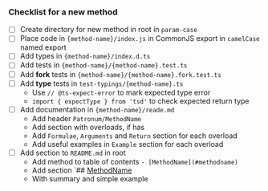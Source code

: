 ### Checklist for a new method

- [ ] Create directory for new method in root in `param-case`
- [ ] Place code in `{method-name}/index.js` in CommonJS export in `camelCase` named export
- [ ] Add types in `{method-name}/index.d.ts`
- [ ] Add tests in `{method-name}/{method-name}.test.ts`
- [ ] Add **fork** tests in `{method-name}/{method-name}.fork.test.ts`
- [ ] Add **type** tests in `test-typings/{method-name}.ts`
  - Use `// @ts-expect-error` to mark expected type error
  - `import { expectType } from 'tsd'` to check expected return type
- [ ] Add documentation in `{method-name}/reade.md`
  - Add header `Patronum/MethodName`
  - Add section with overloads, if has
  - Add `Formulae`, `Arguments` and `Return` section for each overload
  - Add useful examples in `Example` section for each overload
- [ ] Add section to `README.md` in root
  - Add method to table of contents `- [MethodName](#methodname)`
  - Add section `## [MethodName](/method-name 'Documentation')
  - With summary and simple example
